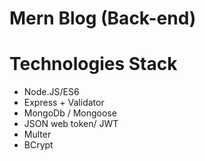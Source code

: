 # Mern Blog (Back-end)

# Technologies Stack
- Node.JS/ES6
- Express + Validator
- MongoDb / Mongoose
- JSON web token/ JWT
- Multer
- BCrypt
